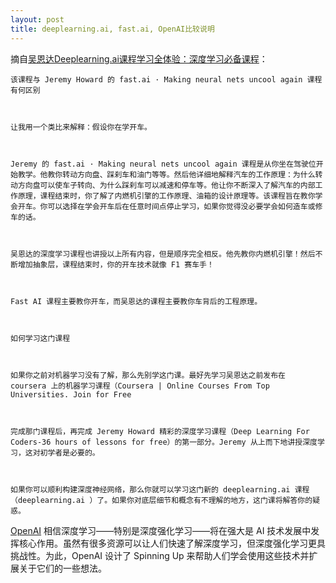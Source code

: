 ```yaml
---
layout: post
title: deeplearning.ai, fast.ai, OpenAI比较说明
---
```




摘自[吴恩达Deeplearning.ai课程学习全体验：深度学习必备课程](https://zhuanlan.zhihu.com/p/28509293)：

    该课程与 Jeremy Howard 的 fast.ai · Making neural nets uncool again 课程有何区别



    让我用一个类比来解释：假设你在学开车。



    Jeremy 的 fast.ai · Making neural nets uncool again 课程是从你坐在驾驶位开始教学。他教你转动方向盘、踩刹车和油门等等。然后他详细地解释汽车的工作原理：为什么转动方向盘可以使车子转向、为什么踩刹车可以减速和停车等。他让你不断深入了解汽车的内部工作原理，课程结束时，你了解了内燃机引擎的工作原理、油箱的设计原理等。该课程旨在教你学会开车。你可以选择在学会开车后在任意时间点停止学习，如果你觉得没必要学会如何造车或修车的话。



    吴恩达的深度学习课程也讲授以上所有内容，但是顺序完全相反。他先教你内燃机引擎！然后不断增加抽象层，课程结束时，你的开车技术就像 F1 赛车手！



    Fast AI 课程主要教你开车，而吴恩达的课程主要教你车背后的工程原理。



    如何学习这门课程



    如果你之前对机器学习没有了解，那么先别学这门课。最好先学习吴恩达之前发布在 coursera 上的机器学习课程（Coursera | Online Courses From Top Universities. Join for Free



    完成那门课程后，再完成 Jeremy Howard 精彩的深度学习课程（Deep Learning For Coders-36 hours of lessons for free）的第一部分。Jeremy 从上而下地讲授深度学习，这对初学者是必要的。



    如果你可以顺利构建深度神经网络，那么你就可以学习这门新的 deeplearning.ai 课程（deeplearning.ai ）了。如果你对底层细节和概念有不理解的地方，这门课将解答你的疑惑。


[OpenAI](https://openai.com/) 相信深度学习——特别是深度强化学习——将在强大是 AI 技术发展中发挥核心作用。虽然有很多资源可以让人们快速了解深度学习，但深度强化学习更具挑战性。为此，OpenAI 设计了 Spinning Up 来帮助人们学会使用这些技术并扩展关于它们的一些想法。
